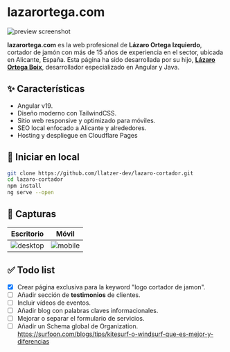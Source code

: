 # lazarortega.com

![preview screenshot](./assets/preview.png)

**lazarortega.com** es la web profesional de **Lázaro Ortega Izquierdo**, cortador de jamón con más de 15 años de experiencia en el sector, ubicada en Alicante, España. Esta página ha sido desarrollada por su hijo, **[Lázaro Ortega Boix](https://www.linkedin.com/in/lazaro-ortega)**, desarrollador especializado en Angular y Java.

## ✨ Características

- Angular v19.
- Diseño moderno con TailwindCSS.
- Sitio web responsive y optimizado para móviles.
- SEO local enfocado a Alicante y alrededores.
- Hosting y despliegue en Cloudflare Pages

<!-- ## 📦 Estructura del proyecto

```
src/
├── app/
│ ├── components/ # Componentes reutilizables
│ ├── pages/ # Secciones principales
│ ├── interfaces/ # Tipado con TypeScript
│ └── assets/ # Imágenes y SVG
├── styles/ # Tailwind y estilos globales
├── environments/ # Configs por entorno

``` -->

## 🚀 Iniciar en local

```bash
git clone https://github.com/llatzer-dev/lazaro-cortador.git
cd lazaro-cortador
npm install
ng serve --open
```

## 📸 Capturas

| Escritorio                                  | Móvil                                     |
| ------------------------------------------- | ----------------------------------------- |
| ![desktop](./assets/screenshot-desktop.png) | ![mobile](./assets/screenshot-mobile.png) |

## ✅ Todo list

- [x] Crear página exclusiva para la keyword "logo cortador de jamon".
- [ ] Añadir sección de **testimonios** de clientes.
- [ ] Incluir vídeos de eventos.
- [ ] Añadir blog con palabras claves informacionales.
- [ ] Mejorar o separar el formulario de servicios.
- [ ] Añadir un Schema global de Organization. https://surfoon.com/blogs/tips/kitesurf-o-windsurf-que-es-mejor-y-diferencias
